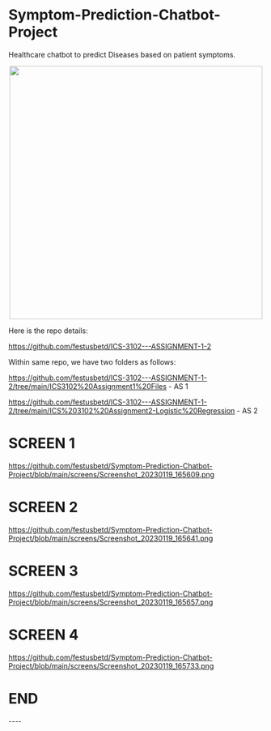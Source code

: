 


# Symptom-Prediction-Chatbot-Project
Healthcare chatbot to predict Diseases based on patient symptoms.
<br>
<p align="center">
  <img src="screens\prediction.png" width="500" >


Here is the repo details:

https://github.com/festusbetd/ICS-3102---ASSIGNMENT-1-2

Within same repo, we have two folders as follows:

https://github.com/festusbetd/ICS-3102---ASSIGNMENT-1-2/tree/main/ICS3102%20Assignment1%20Files - AS 1

https://github.com/festusbetd/ICS-3102---ASSIGNMENT-1-2/tree/main/ICS%203102%20Assignment2-Logistic%20Regression - AS 2 

SCREEN 1
==============

https://github.com/festusbetd/Symptom-Prediction-Chatbot-Project/blob/main/screens/Screenshot_20230119_165609.png

SCREEN 2
==============

https://github.com/festusbetd/Symptom-Prediction-Chatbot-Project/blob/main/screens/Screenshot_20230119_165641.png

SCREEN 3
==============

https://github.com/festusbetd/Symptom-Prediction-Chatbot-Project/blob/main/screens/Screenshot_20230119_165657.png

SCREEN 4
==============

https://github.com/festusbetd/Symptom-Prediction-Chatbot-Project/blob/main/screens/Screenshot_20230119_165733.png

END
==============


</p>
---- 
